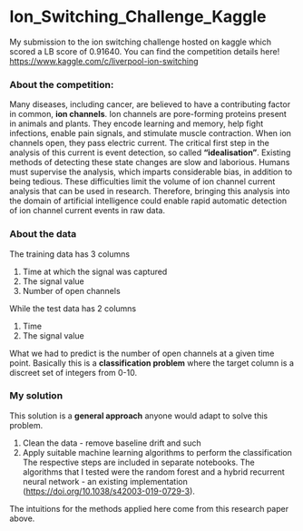 # Ion_Switching_Challenge_Kaggle
My submission to the ion switching challenge hosted on kaggle which scored a LB score of 0.91640. You can find the competition details here! https://www.kaggle.com/c/liverpool-ion-switching

### About the competition:
Many diseases, including cancer, are believed to have a contributing factor in common, **ion channels**. Ion channels are pore-forming proteins present in animals and plants. They encode learning and memory, help fight infections, enable pain signals, and stimulate muscle contraction. When ion channels open, they pass electric current. The critical first step in the analysis of this current is event detection, so called **“idealisation”**. Existing methods of detecting these state changes are slow and laborious. Humans must supervise the analysis, which imparts considerable bias, in addition to being tedious. These difficulties limit the volume of ion channel current analysis that can be used in research. Therefore, bringing this analysis into the domain of artificial intelligence could enable rapid automatic detection of ion channel current events in raw data.

### About the data
The training data has 3 columns
1. Time at which the signal was captured
2. The signal value
3. Number of open channels

While the test data has 2 columns
1. Time
2. The signal value

What we had to predict is the number of open channels at a given time point. Basically this is a **classification problem** where the target column is a  discreet set of integers from 0-10.

### My solution
This solution is a **general approach** anyone would adapt to solve this problem.
1. Clean the data - remove baseline drift and such
2. Apply suitable machine learning algorithms to perform the classification
The respective steps are included in separate notebooks. The algorithms that I tested were the random forest and a hybrid recurrent neural network - an existing implementation (https://doi.org/10.1038/s42003-019-0729-3).

The intuitions for the methods applied here come from this research paper above.

